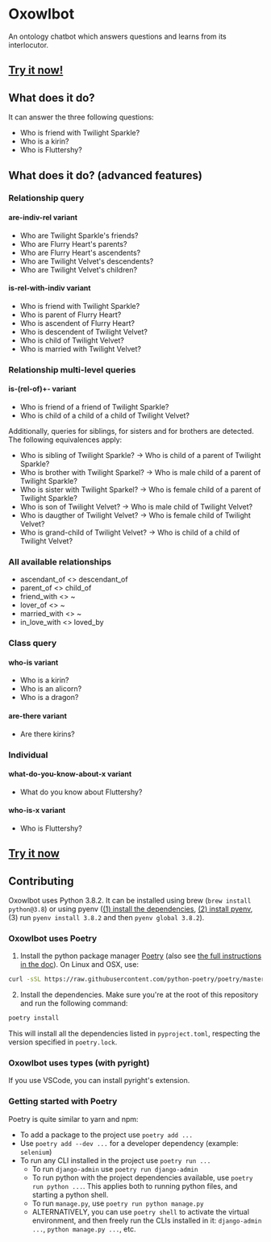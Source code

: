# Oxowlbot

An ontology chatbot which answers questions and learns from its interlocutor.

## [Try it now!](https://oxowlbot.herokuapp.com)

## What does it do?

It can answer the three following questions:

- Who is friend with Twilight Sparkle?
- Who is a kirin?
- Who is Fluttershy?

## What does it do? (advanced features)

### Relationship query

#### are-indiv-rel variant

- Who are Twilight Sparkle's friends?
- Who are Flurry Heart's parents?
- Who are Flurry Heart's ascendents?
- Who are Twilight Velvet's descendents?
- Who are Twilight Velvet's children?

#### is-rel-with-indiv variant

- Who is friend with Twilight Sparkle?
- Who is parent of Flurry Heart?
- Who is ascendent of Flurry Heart?
- Who is descendent of Twilight Velvet?
- Who is child of Twilight Velvet?
- Who is married with Twilight Velvet?

### Relationship multi-level queries

#### is-(rel-of)+- variant

- Who is friend of a friend of Twilight Sparkle?
- Who is child of a child of a child of Twilight Velvet?

Additionally, queries for siblings, for sisters and for brothers are detected. The following equivalences apply:

- Who is sibling of Twilight Sparkle? -> Who is child of a parent of Twilight Sparkle?
- Who is brother with Twilight Sparkel? -> Who is male child of a parent of Twilight Sparkle?
- Who is sister with Twilight Sparkel? -> Who is female child of a parent of Twilight Sparkle?
- Who is son of Twilight Velvet? -> Who is male child of Twilight Velvet?
- Who is daugther of Twilight Velvet? -> Who is female child of Twilight Velvet?
- Who is grand-child of Twilight Velvet? -> Who is child of a child of Twilight Velvet?

####

### All available relationships

- ascendant_of <> descendant_of
- parent_of <> child_of
- friend_with <> ~
- lover_of <> ~
- married_with <> ~
- in_love_with <> loved_by

### Class query

#### who-is variant

- Who is a kirin?
- Who is an alicorn?
- Who is a dragon?

#### are-there variant

- Are there kirins?

### Individual

#### what-do-you-know-about-x variant

- What do you know about Fluttershy?

#### who-is-x variant

- Who is Fluttershy?

## [Try it now](http://oxowlbot.oxie.cc/)

## Contributing

Oxowlbot uses Python 3.8.2. It can be installed using brew (`brew install python@3.8`) or using pyenv ([(1) install the dependencies](https://github.com/pyenv/pyenv/wiki#suggested-build-environment), [(2) install pyenv](https://github.com/pyenv/pyenv#the-automatic-installer), (3) run `pyenv install 3.8.2` and then `pyenv global 3.8.2`).

### Oxowlbot uses Poetry

1. Install the python package manager [Poetry](https://github.com/python-poetry/poetry) (also see [the full instructions in the doc](https://python-poetry.org/docs/#installation)). On Linux and OSX, use:

```bash
curl -sSL https://raw.githubusercontent.com/python-poetry/poetry/master/get-poetry.py | python
```

2. Install the dependencies. Make sure you're at the root of this repository and run the following command:

```bash
poetry install
```

This will install all the dependencies listed in `pyproject.toml`, respecting the version specified in `poetry.lock`.

### Oxowlbot uses types (with pyright)

If you use VSCode, you can install pyright's extension.

### Getting started with Poetry

Poetry is quite similar to yarn and npm:

- To add a package to the project use `poetry add ...`
- Use `poetry add --dev ...` for a developer dependency (example: `selenium`)
- To run any CLI installed in the project use `poetry run ...`
  - To run `django-admin` use `poetry run django-admin`
  - To run python with the project dependencies available, use `poetry run python ...`. This applies both to running python files, and starting a python shell.
  - To run `manage.py`, use `poetry run python manage.py`
  - ALTERNATIVELY, you can use `poetry shell` to activate the virtual environment, and then freely run the CLIs installed in it: `django-admin ...`, `python manage.py ...`, etc.
